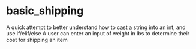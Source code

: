 # basic_shipping
A quick attempt to better understand how to cast a string into an int, and use if/elif/else A user can enter an input of weight in lbs to determine their cost for shipping an item
